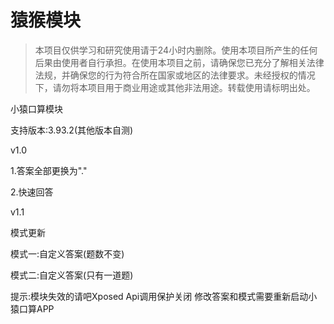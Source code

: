 # 猿猴模块

>本项目仅供学习和研究使用请于24小时内删除。使用本项目所产生的任何后果由使用者自行承担。在使用本项目之前，请确保您已充分了解相关法律法规，并确保您的行为符合所在国家或地区的法律要求。未经授权的情况下，请勿将本项目用于商业用途或其他非法用途。转载使用请标明出处。

小猿口算模块

支持版本:3.93.2(其他版本自测)

v1.0

1.答案全部更换为"."

2.快速回答

v1.1

模式更新

模式一:自定义答案(题数不变)

模式二:自定义答案(只有一道题)

提示:模块失效的请吧Xposed Api调用保护关闭
修改答案和模式需要重新启动小猿口算APP
